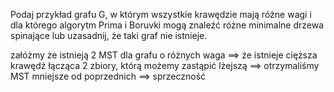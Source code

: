 Podaj przykład grafu G, w którym wszystkie krawędzie mają różne wagi i dla którego algorytm Prima i Boruvki mogą znaleźć różne minimalne drzewa spinające lub uzasadnij, że taki graf nie istnieje.


załóżmy że istnieją 2 MST dla grafu o różnych waga ==> że istnieje cięższa krawędź łącząca 2 zbiory, którą możemy zastąpić lżejszą ==> otrzymaliśmy MST mniejsze od poprzednich ==> sprzeczność 